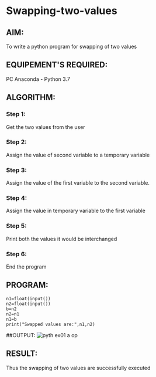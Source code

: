 # Swapping-two-values
## AIM:
To write a python program for swapping of two values
## EQUIPEMENT'S REQUIRED: 
PC
Anaconda - Python 3.7
## ALGORITHM: 
### Step 1:
Get the two values from the user
### Step 2: 
Assign the value of second variable to a temporary variable 
### Step 3: 
Assign the value of the first variable to the second variable.
### Step 4:  
Assign the value in temporary variable to the first variable
### Step 5: 
Print both the values it would be interchanged
### Step 6: 
End the program
## PROGRAM:
```
n1=float(input())
n2=float(input())
b=n2
n2=n1
n1=b
print("Swapped values are:",n1,n2)

```
##OUTPUT:
![pyth ex01 a op](https://user-images.githubusercontent.com/119394248/215323166-2f1b8307-5838-4221-9689-ae68f393e7d2.png)





## RESULT:
Thus the swapping of two values are successfully executed



